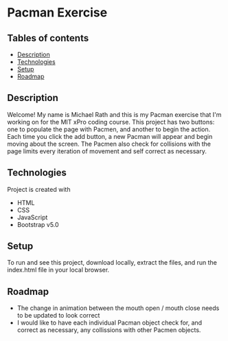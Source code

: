 # Pacman Exercise

## Tables of contents
* [Description](#description)
* [Technologies](#technologies)
* [Setup](#setup)
* [Roadmap](#roadmap)

## Description
Welcome! My name is Michael Rath and this is my Pacman exercise that I'm working on for the MIT xPro coding course. This project has two buttons: one to populate the page with Pacmen, and another to begin the action. Each time you click the add button, a new Pacman will appear and begin moving about the screen. The Pacmen also check for collisions with the page limits every iteration of movement and self correct as necessary.

## Technologies
Project is created with
* HTML
* CSS
* JavaScript
* Bootstrap v5.0

## Setup
To run and see this project, download locally, extract the files, and run the index.html file in your local browser.

## Roadmap
* The change in animation between the mouth open / mouth close needs to be updated to look correct
* I would like to have each individual Pacman object check for, and correct as necessary, any collissions with other Pacmen objects.
